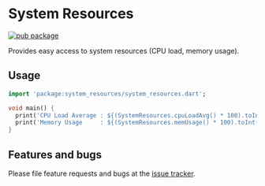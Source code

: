 # System Resources
[![pub package](https://img.shields.io/pub/v/system_resources.svg)](https://pub.dev/packages/system_resources)

Provides easy access to system resources (CPU load, memory usage).

## Usage

```dart
import 'package:system_resources/system_resources.dart';

void main() {
  print('CPU Load Average : ${(SystemResources.cpuLoadAvg() * 100).toInt()}%');
  print('Memory Usage     : ${(SystemResources.memUsage() * 100).toInt()}%');
}
```

## Features and bugs

Please file feature requests and bugs at the [issue tracker](https://github.com/jonasroussel/system_resources/issues).
